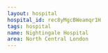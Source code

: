 ```yaml
---
layout: hospital
hospital_id: rec8yMgcBWeamqr1H
tags: hospital
name: Nightingale Hospital
area: North Central London
---
```

